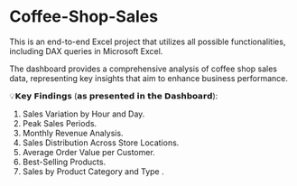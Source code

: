 # Coffee-Shop-Sales
This is an end-to-end Excel project that utilizes all possible functionalities, including DAX queries in Microsoft Excel.

The dashboard provides a comprehensive analysis of coffee shop sales data, representing key insights that aim to enhance business performance.

💡𝗞𝗲𝘆 𝗙𝗶𝗻𝗱𝗶𝗻𝗴𝘀 (𝗮𝘀 𝗽𝗿𝗲𝘀𝗲𝗻𝘁𝗲𝗱 𝗶𝗻 𝘁𝗵𝗲 𝗗𝗮𝘀𝗵𝗯𝗼𝗮𝗿𝗱):
1. Sales Variation by Hour and Day.
2. Peak Sales Periods.
3. Monthly Revenue Analysis. 
4. Sales Distribution Across Store Locations. 
5. Average Order Value per Customer. 
6. Best-Selling Products.
7. Sales by Product Category and Type .

